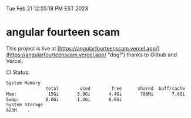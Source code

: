 Tue Feb 21 12:05:18 PM EST 2023

# angular fourteen scam


This project is live at [https://angularfourteenscam.vercel.app/](https://angularfourteenscam.vercel.app/ "dog!") thanks to Github and Vercel.

CI Status: 

```bash
System Memory
               total        used        free      shared  buff/cache   available
Mem:            15Gi       3.9Gi       4.4Gi       780Mi       7.0Gi        10Gi
Swap:          8.0Gi       1.4Gi       6.6Gi
System Storage
623M	.
```
